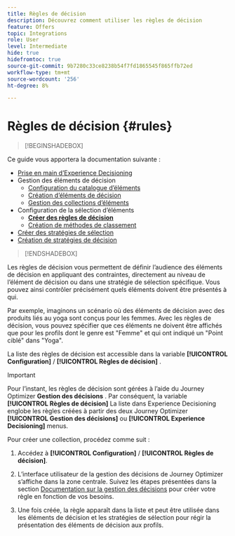 ```yaml
---
title: Règles de décision
description: Découvrez comment utiliser les règles de décision
feature: Offers
topic: Integrations
role: User
level: Intermediate
hide: true
hidefromtoc: true
source-git-commit: 9b7280c33ce8238b54f7fd1865545f865ffb72ed
workflow-type: tm+mt
source-wordcount: '256'
ht-degree: 8%

---
```


# Règles de décision {#rules}

>[!BEGINSHADEBOX]

Ce guide vous apportera la documentation suivante :

* [Prise en main d’Experience Decisioning](gs-experience-decisioning.md)
* Gestion des éléments de décision
   * [Configuration du catalogue d’éléments](catalogs.md)
   * [Création d’éléments de décision](items.md)
   * [Gestion des collections d’éléments](collections.md)
* Configuration de la sélection d’éléments
   * **[Créer des règles de décision](rules.md)**
   * [Création de méthodes de classement](ranking.md)
* [Créer des stratégies de sélection](selection-strategies.md)
* [Création de stratégies de décision](create-decision.md)

>[!ENDSHADEBOX]

Les règles de décision vous permettent de définir l’audience des éléments de décision en appliquant des contraintes, directement au niveau de l’élément de décision ou dans une stratégie de sélection spécifique. Vous pouvez ainsi contrôler précisément quels éléments doivent être présentés à qui.

Par exemple, imaginons un scénario où des éléments de décision avec des produits liés au yoga sont conçus pour les femmes. Avec les règles de décision, vous pouvez spécifier que ces éléments ne doivent être affichés que pour les profils dont le genre est &quot;Femme&quot; et qui ont indiqué un &quot;Point ciblé&quot; dans &quot;Yoga&quot;.

La liste des règles de décision est accessible dans la variable **[!UICONTROL Configuration]** / **[!UICONTROL Règles de décision]** .

<!--![](assets/decision-rules-list.png)-->

>[!IMPORTANT]
>
>Pour l’instant, les règles de décision sont gérées à l’aide du Journey Optimizer **Gestion des décisions** . Par conséquent, la variable **[!UICONTROL Règles de décision]** La liste dans Experience Decisioning englobe les règles créées à partir des deux Journey Optimizer **[!UICONTROL Gestion des décisions]** ou **[!UICONTROL Experience Decisioning]** menus.

Pour créer une collection, procédez comme suit :

1. Accédez à **[!UICONTROL Configuration]** / **[!UICONTROL Règles de décision]**.
1. L’interface utilisateur de la gestion des décisions de Journey Optimizer s’affiche dans la zone centrale. Suivez les étapes présentées dans la section [Documentation sur la gestion des décisions](../offers/offer-library/creating-decision-rules.md) pour créer votre règle en fonction de vos besoins.

1. Une fois créée, la règle apparaît dans la liste et peut être utilisée dans les éléments de décision et les stratégies de sélection pour régir la présentation des éléments de décision aux profils.

